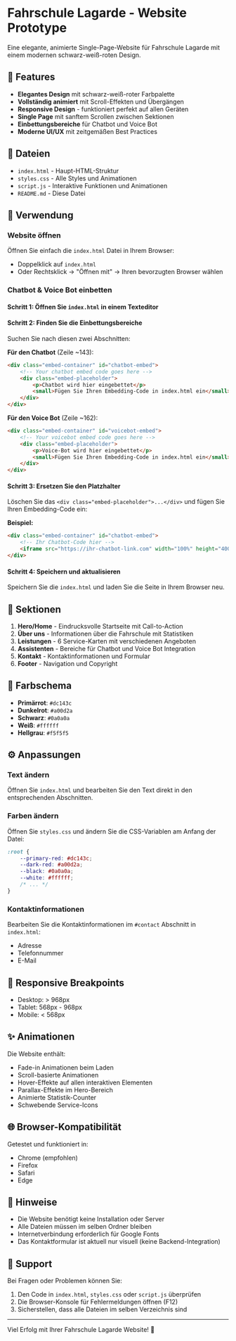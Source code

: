 # Fahrschule Lagarde - Website Prototype

Eine elegante, animierte Single-Page-Website für Fahrschule Lagarde mit einem modernen schwarz-weiß-roten Design.

## 🎨 Features

- **Elegantes Design** mit schwarz-weiß-roter Farbpalette
- **Vollständig animiert** mit Scroll-Effekten und Übergängen
- **Responsive Design** - funktioniert perfekt auf allen Geräten
- **Single Page** mit sanftem Scrollen zwischen Sektionen
- **Einbettungsbereiche** für Chatbot und Voice Bot
- **Moderne UI/UX** mit zeitgemäßen Best Practices

## 📁 Dateien

- `index.html` - Haupt-HTML-Struktur
- `styles.css` - Alle Styles und Animationen
- `script.js` - Interaktive Funktionen und Animationen
- `README.md` - Diese Datei

## 🚀 Verwendung

### Website öffnen

Öffnen Sie einfach die `index.html` Datei in Ihrem Browser:
- Doppelklick auf `index.html`
- Oder Rechtsklick → "Öffnen mit" → Ihren bevorzugten Browser wählen

### Chatbot & Voice Bot einbetten

#### Schritt 1: Öffnen Sie `index.html` in einem Texteditor

#### Schritt 2: Finden Sie die Einbettungsbereiche

Suchen Sie nach diesen zwei Abschnitten:

**Für den Chatbot** (Zeile ~143):
```html
<div class="embed-container" id="chatbot-embed">
    <!-- Your chatbot embed code goes here -->
    <div class="embed-placeholder">
        <p>Chatbot wird hier eingebettet</p>
        <small>Fügen Sie Ihren Embedding-Code in index.html ein</small>
    </div>
</div>
```

**Für den Voice Bot** (Zeile ~162):
```html
<div class="embed-container" id="voicebot-embed">
    <!-- Your voicebot embed code goes here -->
    <div class="embed-placeholder">
        <p>Voice-Bot wird hier eingebettet</p>
        <small>Fügen Sie Ihren Embedding-Code in index.html ein</small>
    </div>
</div>
```

#### Schritt 3: Ersetzen Sie den Platzhalter

Löschen Sie das `<div class="embed-placeholder">...</div>` und fügen Sie Ihren Embedding-Code ein:

**Beispiel:**
```html
<div class="embed-container" id="chatbot-embed">
    <!-- Ihr Chatbot-Code hier -->
    <iframe src="https://ihr-chatbot-link.com" width="100%" height="400px"></iframe>
</div>
```

#### Schritt 4: Speichern und aktualisieren

Speichern Sie die `index.html` und laden Sie die Seite in Ihrem Browser neu.

## 🎯 Sektionen

1. **Hero/Home** - Eindrucksvolle Startseite mit Call-to-Action
2. **Über uns** - Informationen über die Fahrschule mit Statistiken
3. **Leistungen** - 6 Service-Karten mit verschiedenen Angeboten
4. **Assistenten** - Bereiche für Chatbot und Voice Bot Integration
5. **Kontakt** - Kontaktinformationen und Formular
6. **Footer** - Navigation und Copyright

## 🎨 Farbschema

- **Primärrot**: `#dc143c`
- **Dunkelrot**: `#a00d2a`
- **Schwarz**: `#0a0a0a`
- **Weiß**: `#ffffff`
- **Hellgrau**: `#f5f5f5`

## ⚙️ Anpassungen

### Text ändern

Öffnen Sie `index.html` und bearbeiten Sie den Text direkt in den entsprechenden Abschnitten.

### Farben ändern

Öffnen Sie `styles.css` und ändern Sie die CSS-Variablen am Anfang der Datei:

```css
:root {
    --primary-red: #dc143c;
    --dark-red: #a00d2a;
    --black: #0a0a0a;
    --white: #ffffff;
    /* ... */
}
```

### Kontaktinformationen

Bearbeiten Sie die Kontaktinformationen im `#contact` Abschnitt in `index.html`:
- Adresse
- Telefonnummer
- E-Mail

## 📱 Responsive Breakpoints

- Desktop: > 968px
- Tablet: 568px - 968px
- Mobile: < 568px

## ✨ Animationen

Die Website enthält:
- Fade-in Animationen beim Laden
- Scroll-basierte Animationen
- Hover-Effekte auf allen interaktiven Elementen
- Parallax-Effekte im Hero-Bereich
- Animierte Statistik-Counter
- Schwebende Service-Icons

## 🌐 Browser-Kompatibilität

Getestet und funktioniert in:
- Chrome (empfohlen)
- Firefox
- Safari
- Edge

## 📝 Hinweise

- Die Website benötigt keine Installation oder Server
- Alle Dateien müssen im selben Ordner bleiben
- Internetverbindung erforderlich für Google Fonts
- Das Kontaktformular ist aktuell nur visuell (keine Backend-Integration)

## 🤝 Support

Bei Fragen oder Problemen können Sie:
1. Den Code in `index.html`, `styles.css` oder `script.js` überprüfen
2. Die Browser-Konsole für Fehlermeldungen öffnen (F12)
3. Sicherstellen, dass alle Dateien im selben Verzeichnis sind

---

Viel Erfolg mit Ihrer Fahrschule Lagarde Website! 🚗


